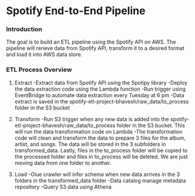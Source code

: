 # Spotify End-to-End Pipeline

### Introduction
The goal is to build an ETL pipeline using the Spotify API on AWS. The pipeline will rerieve data from Spotify API, transform it to a desired format and load it into AWS data store.

### ETL Process Overview

1. Extract
-Extract data from Spotify API using the Spotipy library
-Deploy the data extraction code using the Lambda function
-Run trigger using EventBridge to automate data extraction every Tuesday at 6 pm
-Data extract is saved in the spotify-etl-project-bhavesh/raw_data/to_process folder in the S3 bucket

2. Transform
-Run S3 trigger when any new data is added into the spotify-etl-project-bhavesh/raw_data/to_process folder in the S3 bucket. This will run the data transformation code on Lambda
-The transformation code will clean and transform the data to prepare 3 files for the album, artist, and songs. The data will be stored in the 3 subfolders in transformed_data. Lastly, files in the to_process folder will be copied to the processed folder and files in to_process will be deleted. We are just moving data from one folder to another.

3. Load
-Glue crawler will infer schema when new data arrives in the 3 folders in the transformed_data folder
-Data catalog manage metadata repository
-Query S3 data using Athena

